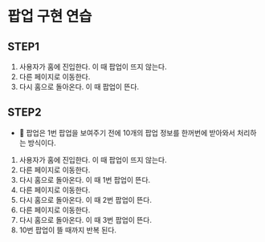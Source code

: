 # 팝업 구현 연습

## STEP1

1. 사용자가 홈에 진입한다. 이 때 팝업이 뜨지 않는다.
2. 다른 페이지로 이동한다.
3. 다시 홈으로 돌아온다. 이 때 팝업이 뜬다.

## STEP2

- 🚨 팝업은 1번 팝업을 보여주기 전에 10개의 팝업 정보를 한꺼번에 받아와서 처리하는 방식이다.

1. 사용자가 홈에 진입한다. 이 때 팝업이 뜨지 않는다.
2. 다른 페이지로 이동한다.
3. 다시 홈으로 돌아온다. 이 때 1번 팝업이 뜬다.
4. 다른 페이지로 이동한다.
5. 다시 홈으로 돌아온다. 이 때 2번 팝업이 뜬다.
6. 다른 페이지로 이동한다.
7. 다시 홈으로 돌아온다. 이 때 3번 팝업이 뜬다.
8. 10번 팝업이 뜰 때까지 반복 된다.
